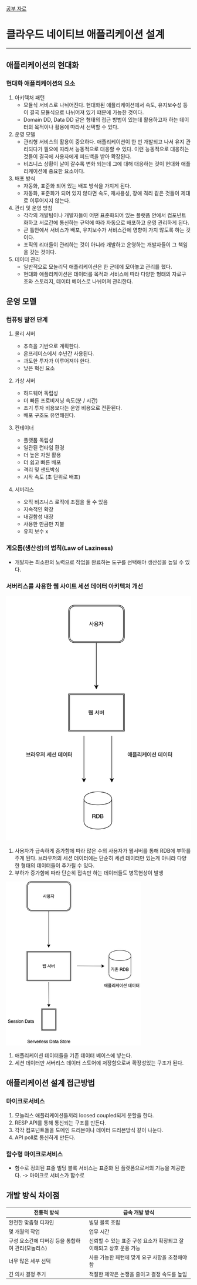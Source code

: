 [공부 자료](https://www.youtube.com/watch?v=Ot-4lhJCrQI)

# 클라우드 네이티브 애플리케이션 설계

---

## 애플리케이션의 현대화

### 현대화 애플리케이션의 요소

1. 아키텍처 패턴
   - 모듈식 서비스로 나뉘어진다. 현대화된 애플리케이션에서 속도, 유지보수성 등이 결국 모듈식으로 나뉘어져 있기 떄문에 가능한 것이다.
   - Domain DD, Data DD 같은 형태의 접근 방법이 있는데 활용하고자 하는 데이터의 목적이나 활용에 따라서 선택할 수 있다.
2. 운영 모델
   - 관리형 서비스의 활용이 중요하다. 애플리케이션이 한 번 개발되고 나서 유지 관리되다가 필요에 따라서 능동적으로 대응할 수 있다. 이런 능동적으로 대응하는 것들이 결국에 사용자에게 피드백을 받아 확장된다.
   - 비즈니스 상황이 날이 갈수록 변화 되는데 그에 대해 대응하는 것이 현대화 애플리케이션에 중요한 요소이다.
3. 배포 방식
   - 자동화, 표준화 되어 있는 배포 방식을 가지게 된다.
   - 자동화, 표준화가 되어 있지 않다면 속도, 재사용성, 장애 격리 같은 것들이 제대로 이루어지지 않는다.
4. 관리 및 운영 방침
   - 각각의 개발팀이나 개발자들이 어떤 표준화되어 있는 플랫폼 안에서 컴포넌트화하고 서로간에 통신하는 규약에 따라 자동으로 배포하고 운영 관리하게 된다.
   - 큰 틀안에서 서비스가 배포, 유지보수가 서비스간에 영향이 가지 않도록 하는 것이다.
   - 조직의 리더들이 관리하는 것이 아니라 개발하고 운영하는 개발자들이 그 책임을 갖는 것이다.
5. 데이터 관리
   - 일반적으로 모놀리딕 애플리케이션은 한 군데에 모아놓고 관리를 했다.
   - 현대화 애플리케이션은 데이터를 목적과 서비스에 따라 다양한 형태의 자료구조와 스토리지, 데이터 베이스로 나뉘어져 관리한다.

## 운영 모델

### 컴퓨팅 발전 단계

1. 물리 서버

   - 추측을 기반으로 계획한다.
   - 온프레미스에서 수년간 사용된다.
   - 과도한 투자가 이루어져야 한다.
   - 낮은 혁신 요소

2. 가상 서버

   - 하드웨어 독립성
   - 더 빠른 프로비저닝 속도(분 / 시간)
   - 초기 투자 비용보다는 운영 비용으로 전환된다.
   - 배포 구조도 유연해진다.

3. 컨테이너

   - 플랫폼 독립성
   - 일관된 런타임 환경
   - 더 높은 자원 활용
   - 더 쉽고 빠른 배포
   - 격리 및 샌드박싱
   - 시작 속도 (초 단위로 배포)

4. 서버리스
   - 오직 비즈니스 로직에 초점을 둘 수 있음
   - 지속적인 확장
   - 내결함성 내장
   - 사용한 만큼만 지불
   - 유지 보수 x

### 게으름(생산성)의 법칙(Law of Laziness)

- 개발자는 최소한의 노력으로 작업을 완료하는 도구를 선택해야 생산성을 높일 수 있다.

### 서버리스를 사용한 웹 사이트 세션 데이터 아키텍처 개선

![img](../img/serverless.png)

1. 사용자가 급속하게 증가함에 따라 많은 수의 사용자가 웹서버를 통해 RDB에 부하를 주게 된다. 브라우저의 세션 데이터에는 단순히 세션 데이터만 있는게 아니라 다양한 형태의 데이터들이 추가될 수 있다.
2. 부하가 증가함에 따라 단순히 접속만 하는 데이터들도 병목현상이 발생

![img](../img/serverless2.png)

1. 애플리케이션 데이터들을 기존 데이터 베이스에 넣는다.
2. 세션 데이터만 서버리스 데이터 스토어에 저장함으로써 확장성있는 구조가 된다.

## 애플리케이션 설계 접근방법

### 마이크로서비스

1. 모놀리스 애플리케이션들끼리 loosed coupled되게 분할을 한다.
2. RESP API를 통해 통신되는 구조를 만든다.
3. 각각 컴포넌트들을 도메인 드리븐이나 데이터 드리븐방식 같이 나눈다.
4. API poll로 통신하게 만든다.

### 함수형 마이크로서비스

- 함수로 정의된 표줄 빌딩 블록 서비스는 표준화 된 플랫폼으로서의 기능을 제공한다. -> 마이크로 서비스가 함수로

## 개발 방식 차이점

| 전통적 방식                                       | 급속 개발 방식                                                      |
| ------------------------------------------------- | ------------------------------------------------------------------- |
| 완전한 맞춤형 디자인                              | 빌딩 블록 조립                                                      |
| 몇 개월의 작업                                    | 업무 시간                                                           |
| 구성 요소간에 디버깅 등을 통합하여 관리(모놀리스) | 신뢰할 수 있는 표준 구성 요소가 확장되고 잘 이해되고 상호 운용 가능 |
| 너무 많은 세부 선택                               | 사용 가능한 패턴에 맞게 요구 사항을 조정해야 함                     |
| 긴 의사 결정 주기                                 | 적절한 제약은 논쟁을 줄이고 결정 속도를 높임                        |
